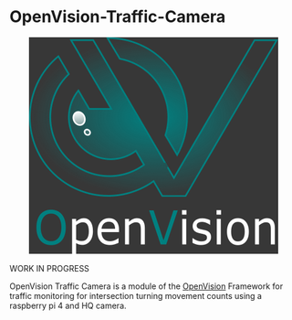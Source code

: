 # OpenVision-Traffic-Camera
<p align="center">
  <img src="https://github.com/joshkuminski/OpenVision/blob/main/Open-Vision/static/assets/OpenVisionA.png" alt="OpenVision">
</p>

WORK IN PROGRESS

OpenVision Traffic Camera is a module of the [OpenVision](https://github.com/joshkuminski/OpenVision) Framework for traffic monitoring for intersection turning movement counts using a raspberry pi 4 and HQ camera.



